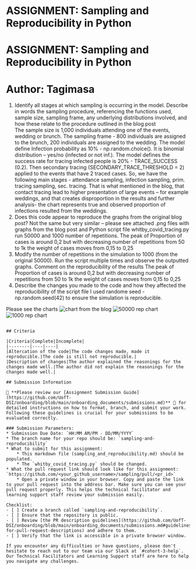# ASSIGNMENT: Sampling and Reproducibility in Python

# ASSIGNMENT: Sampling and Reproducibility in Python

# Author: Tagimasa

1. Identify all stages at which sampling is occurring in the model. Describe in words the sampling procedure, referencing the functions used, sample size, sampling frame, any underlying distributions involved, and how these relate to the procedure outlined in the blog post  
The sample size is 1,000 individuals attending one of the events, wedding or brunch. The sampling frame - 800 individuals are assigned to the brunch, 200 individuals are assigned to the wedding. The model define Infection probability as 10% - np.random.choice(). It is binomial distribution – yes/no (infected or not inf.). The model defines the success rate for tracing infected people is 20% - TRACE_SUCCESS (0.2). Then secondary tracing (SECONDARY_TRACE_THRESHOLD = 2) applied to the events that have 2 traced cases. So, we have the following main stages - attendance sampling, infection sampling, prim. tracing sampling, sec. tracing. 
That is what mentioned in the blog, that contact tracing lead to higher presentation of large events – for example weddings, and that creates disproportion in the results and further analysis- the chart represents true and observed proportion of infections resulted from the weddings.
2. Does this code appear to reproduce the graphs from the original blog post? 
Not the same but very similar – please see attached .png files with graphs from the blog post and Python script file whitby_covid_tracing.py run 50000 and 1000 number of repetitions. The peak of Proportion of cases is around 0,2 but with decreasing number of repetitions from 50 to 1k the weight of cases moves from 0,15 to 0,25
3. Modify the number of repetitions in the simulation to 1000 (from the original 50000). Run the script multiple times and observe the outputted graphs. Comment on the reproducibility of the results 
The peak of Proportion of cases is around 0,2 but with decreasing number of repetitions from 50 to 1k the weight of cases moves from 0,15 to 0,25
4. Describe the changes you made to the code and how they affected the reproducibility of the script file 
I used randome seed - np.random.seed(42) to ensure the simulation is reproducible.

Please see the charts
![chart from the blog](https://github.com/Tagimasa/sampling/blob/task-1/02_activities/assignments/chart%20from%20the%20blog.png)
![50000  rep chart](https://github.com/Tagimasa/sampling/blob/task-1/02_activities/assignments/chart%20_50000%20_rep.png)
![1000  rep chart](https://github.com/Tagimasa/sampling/blob/task-1/02_activities/assignments/chart_1000%20_rep.png)

```

## Criteria

|Criteria|Complete|Incomplete|
|--------|----|----|
|Altercation of the code|The code changes made, made it reproducible.|The code is still not reproducible.|
|Description of changes|The author explained the reasonings for the changes made well.|The author did not explain the reasonings for the changes made well.|

## Submission Information

🚨 **Please review our [Assignment Submission Guide](https://github.com/UofT-DSI/onboarding/blob/main/onboarding_documents/submissions.md)** 🚨 for detailed instructions on how to format, branch, and submit your work. Following these guidelines is crucial for your submissions to be evaluated correctly.

### Submission Parameters:
* Submission Due Date: `HH:MM AM/PM - DD/MM/YYYY`
* The branch name for your repo should be: `sampling-and-reproducibility`
* What to submit for this assignment:
    * This markdown file (sampling_and_reproducibility.md) should be populated.
    * The `whitby_covid_tracing.py` should be changed.
* What the pull request link should look like for this assignment: `https://github.com/<your_github_username>/sampling/pull/<pr_id>`
    * Open a private window in your browser. Copy and paste the link to your pull request into the address bar. Make sure you can see your pull request properly. This helps the technical facilitator and learning support staff review your submission easily.

Checklist:
- [ ] Create a branch called `sampling-and-reproducibility`.
- [ ] Ensure that the repository is public.
- [ ] Review [the PR description guidelines](https://github.com/UofT-DSI/onboarding/blob/main/onboarding_documents/submissions.md#guidelines-for-pull-request-descriptions) and adhere to them.
- [ ] Verify that the link is accessible in a private browser window.

If you encounter any difficulties or have questions, please don't hesitate to reach out to our team via our Slack at `#cohort-3-help`. Our Technical Facilitators and Learning Support staff are here to help you navigate any challenges.
